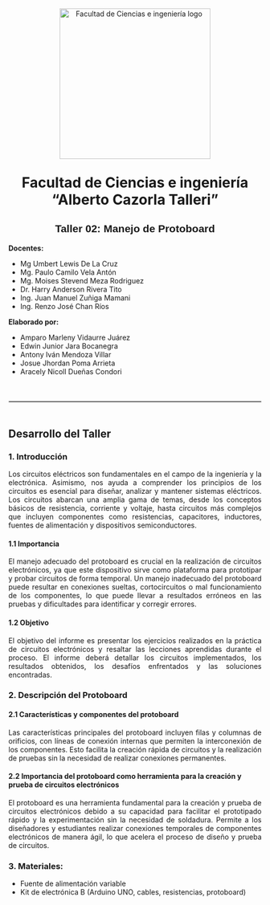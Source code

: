 <p align="center" style="margin-top: 50px; margin-bottom: 50px; font-family: Arial, sans-serif;">
  <p align="center">
    <img src="https://semanadelcannabis.cayetano.edu.pe/assets/img/logo-upch.png" width="300" alt="Facultad de Ciencias e ingeniería logo">
  </p>  
  <h1 align="center" style="margin-top: 30px; margin-bottom: 0px;">Facultad de Ciencias e ingeniería “Alberto Cazorla Talleri”</h1>
</p>

<h2 align="center" style="font-family: Arial, sans-serif;">Taller 02: Manejo de Protoboard</h2>

<strong> Docentes:</strong>
- Mg Umbert Lewis De La Cruz
- Mg. Paulo Camilo Vela Antón 
- Mg. Moises Stevend Meza Rodriguez 
- Dr. Harry Anderson Rivera Tito 
- Ing. Juan Manuel Zuñiga Mamani  
- Ing. Renzo José Chan Ríos

<strong>Elaborado por:</strong>
- Amparo Marleny Vidaurre Juárez
- Edwin Junior Jara Bocanegra
- Antony Iván Mendoza Villar
- Josue Jhordan Poma Arrieta
- Aracely Nicoll Dueñas Condori
</p>

<hr style="border: 1px solid #ccc; margin-top: 50px; margin-bottom: 50px;">

## Desarrollo del Taller

### 1. Introducción

<p align="justify">
Los circuitos eléctricos son fundamentales en el campo de la ingeniería y la electrónica. Asimismo, nos ayuda a comprender los principios de los circuitos es esencial para diseñar, analizar y mantener sistemas eléctricos. Los circuitos abarcan una amplia gama de temas, desde los conceptos básicos de resistencia, corriente y voltaje, hasta circuitos más complejos que incluyen componentes como resistencias, capacitores, inductores, fuentes de alimentación y dispositivos semiconductores.
</p>

#### 1.1 Importancia

<p align="justify">
El manejo adecuado del protoboard es crucial en la realización de circuitos electrónicos, ya que este dispositivo sirve como plataforma para prototipar y probar circuitos de forma temporal. Un manejo inadecuado del protoboard puede resultar en conexiones sueltas, cortocircuitos o mal funcionamiento de los componentes, lo que puede llevar a resultados erróneos en las pruebas y dificultades para identificar y corregir errores.

#### 1.2  Objetivo

<p align="justify">
El objetivo del informe es presentar los ejercicios realizados en la práctica de circuitos electrónicos y resaltar las lecciones aprendidas durante el proceso. El informe deberá detallar los circuitos implementados, los resultados obtenidos, los desafíos enfrentados y las soluciones encontradas.
</p>

### 2. Descripción del Protoboard

#### 2.1 Características y componentes del protoboard

<p align="justify">
Las características principales del protoboard incluyen filas y columnas de orificios, con líneas de conexión internas que permiten la interconexión de los componentes. Esto facilita la creación rápida de circuitos y la realización de pruebas sin la necesidad de realizar conexiones permanentes.
</p>

#### 2.2 Importancia del  protoboard como herramienta para la creación y prueba de circuitos electrónicos

<p align="justify">
El protoboard es una herramienta fundamental para la creación y prueba de circuitos electrónicos debido a su capacidad para facilitar el prototipado rápido y la experimentación sin la necesidad de soldadura. Permite a los diseñadores y estudiantes realizar conexiones temporales de componentes electrónicos de manera ágil, lo que acelera el proceso de diseño y prueba de circuitos. 
</p>

### 3. Materiales:
- Fuente de alimentación variable
- Kit de electrónica B (Arduino UNO, cables, resistencias, protoboard)
